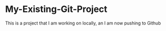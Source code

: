 # My-Existing-Git-Project
This is a project that I am working on locally, an I am now pushing to Github
